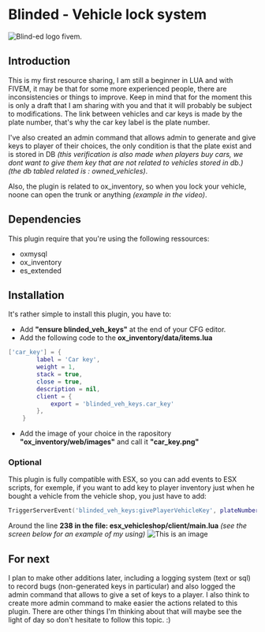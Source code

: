 # Blinded - Vehicle lock system
<picture>
  <source media="(prefers-color-scheme: dark)" srcset="https://i.imgur.com/GeD5iBq.png">
  <source media="(prefers-color-scheme: light)" srcset="hhttps://i.imgur.com/lWAQ0t1.png">
  <img alt="Blind-ed logo fivem." src="https://i.imgur.com/lWAQ0t1.png">
</picture>

## Introduction
This is my first resource sharing, I am still a beginner in LUA and with FIVEM, it may be that for some more experienced people, there are inconsistencies or things to improve. Keep in mind that for the moment this is only a draft that I am sharing with you and that it will probably be subject to modifications.
The link between vehicles and car keys is made by the plate number, that's why the car key label is the plate number.

I've also created an admin command that allows admin to generate and give keys to player of their choices, the only condition is that the plate exist and is stored in DB *(this verification is also made when players buy cars, we dont want to give them key that are not related to vehicles stored in db.)* *(the db tabled related is : owned_vehicles)*.

Also, the plugin is related to ox_inventory, so when you lock your vehicle, noone can open the trunk or anything *(example in the video)*.

## Dependencies
This plugin require that you're using the following ressources:
* oxmysql
* ox_inventory
* es_extended

## Installation
It's rather simple to install this plugin, you have to:
* Add **"ensure blinded_veh_keys"** at the end of your CFG editor.
* Add the following code to the **ox_inventory/data/items.lua**
```lua
['car_key'] = {
		label = 'Car key',
		weight = 1,
		stack = true,
		close = true,
		description = nil,
		client = {
			export = 'blinded_veh_keys.car_key'
		},
	}
```
* Add the image of your choice in the rapository **"ox_inventory/web/images"** and call it **"car_key.png"**

### Optional
This plugin is fully compatible with ESX, so you can add events to ESX scripts, for exemple, if you want to add key to player inventory just when he bought a vehicle from the vehicle shop, you just have to add:
```lua
TriggerServerEvent('blinded_veh_keys:givePlayerVehicleKey', plateNumberVar) 
```
Around the line **238 in the file: esx_vehicleshop/client/main.lua** *(see the screen below for an example of my using)*
![This is an image](https://i.imgur.com/EyGCQ2W.png)
## For next
I plan to make other additions later, including a logging system (text or sql) to record bugs (non-generated keys in particular) and also logged the admin command that allows to give a set of keys to a player.
I also think to create more admin command to make easier the actions related to this plugin.
There are other things I'm thinking about that will maybe see the light of day so don't hesitate to follow this topic. :)